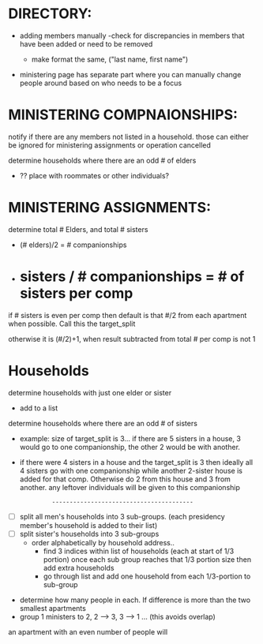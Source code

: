 # 

# DIRECTORY:

* adding members manually
  -check for discrepancies in members that have been added or need to be removed
  - make format the same, ("last name, first name")

* ministering page has separate part where you can manually change people around
based on who needs to be a focus


# MINISTERING COMPNAIONSHIPS:

notify if there are any members not listed in a household. those can either be ignored for ministering assignments or operation cancelled

determine households where there are an odd # of elders

  - ?? place with roommates or other individuals?

# MINISTERING ASSIGNMENTS:

determine total # Elders, and total # sisters

  - (# elders)/2 = # companionships
  - # sisters / # companionships = # of sisters per comp

if # sisters is even per comp then default is that #/2 from each apartment when possible.  Call this the target_split

otherwise it is (#/2)+1, when result subtracted from total # per comp is not 1

# Households

determine households with just one elder or sister
   
  - add to a list

determine households where there are an odd # of sisters

  - example: size of target_split is 3... if there are 5 sisters in a house, 3 would go to one companionship, the other 2 would be with another.
  - if there were 4 sisters in a house and the target_split is 3 then ideally all 4 sisters go with one companionship while another 2-sister house is added for that comp.  Otherwise do 2 from this house and 3 from another. any leftover individuals will be given to this companionship



                 ----------------------------------------
- [ ] split all men's households into 3 sub-groups. (each presidency member's household is added to their list)
- [ ] split sister's households into 3 sub-groups
  - order alphabetically by household address..
    - find 3 indices within list of households (each at start of 1/3 portion) once each sub group reaches that 1/3 portion size then add extra households
    - go through list and add one household from each 1/3-portion to sub-group

- determine how many people in each.  If difference is more than the two smallest apartments
- group 1 ministers to 2, 2 --> 3, 3 --> 1 ... (this avoids overlap)

an apartment with an even number of people will

